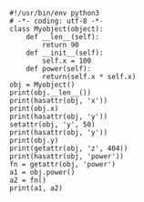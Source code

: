 


    #!/usr/bin/env python3
    # -*- coding: utf-8 -*-
    class Myobject(object):
        def __len__(self):
            return 90
        def __init__(self):
            self.x = 100
        def power(self):
            return(self.x * self.x)
    obj = Myobject()
    print(obj.__len__())
    print(hasattr(obj, 'x'))
    print(obj.x)
    print(hasattr(obj, 'y'))
    setattr(obj, 'y', 50)
    print(hasattr(obj, 'y'))
    print(obj.y)
    print(getattr(obj, 'z', 404))
    print(hasattr(obj, 'power'))
    fn = getattr(obj, 'power')
    a1 = obj.power()
    a2 = fn()
    print(a1, a2)